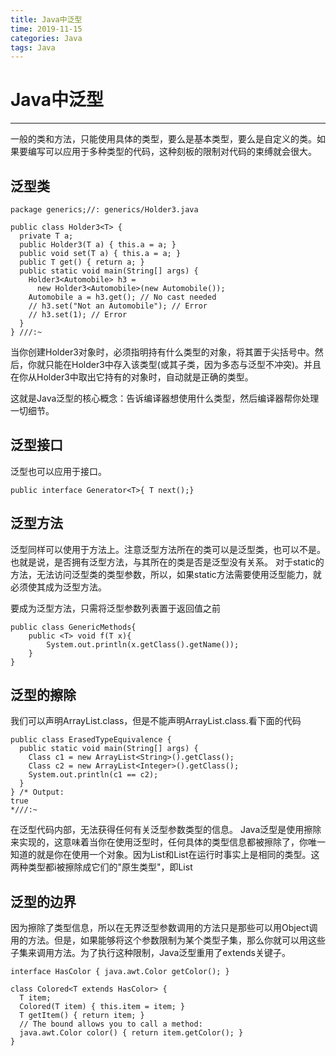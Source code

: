 ```yaml
---
title: Java中泛型
time: 2019-11-15
categories: Java
tags: Java
---
```


# Java中泛型
---
一般的类和方法，只能使用具体的类型，要么是基本类型，要么是自定义的类。如果要编写可以应用于多种类型的代码，这种刻板的限制对代码的束缚就会很大。

## 泛型类
```
package generics;//: generics/Holder3.java

public class Holder3<T> {
  private T a;
  public Holder3(T a) { this.a = a; }
  public void set(T a) { this.a = a; }
  public T get() { return a; }
  public static void main(String[] args) {
    Holder3<Automobile> h3 =
      new Holder3<Automobile>(new Automobile());
    Automobile a = h3.get(); // No cast needed
    // h3.set("Not an Automobile"); // Error
    // h3.set(1); // Error
  }
} ///:~

```
当你创建Holder3对象时，必须指明持有什么类型的对象，将其置于尖括号中。然后，你就只能在Holder3中存入该类型(或其子类，因为多态与泛型不冲突)。并且在你从Holder3中取出它持有的对象时，自动就是正确的类型。

这就是Java泛型的核心概念：告诉编译器想使用什么类型，然后编译器帮你处理一切细节。

## 泛型接口
泛型也可以应用于接口。
```
public interface Generator<T>{ T next();}
```

## 泛型方法
泛型同样可以使用于方法上。注意泛型方法所在的类可以是泛型类，也可以不是。也就是说，是否拥有泛型方法，与其所在的类是否是泛型没有关系。
对于static的方法，无法访问泛型类的类型参数，所以，如果static方法需要使用泛型能力，就必须使其成为泛型方法。

要成为泛型方法，只需将泛型参数列表置于返回值之前
```
public class GenericMethods{
	public <T> void f(T x){
		System.out.println(x.getClass().getName());
	} 
}
```

## 泛型的擦除
我们可以声明ArrayList.class，但是不能声明ArrayList<Integer>.class.看下面的代码
```
public class ErasedTypeEquivalence {
  public static void main(String[] args) {
    Class c1 = new ArrayList<String>().getClass();
    Class c2 = new ArrayList<Integer>().getClass();
    System.out.println(c1 == c2);
  }
} /* Output:
true
*///:~

```

在泛型代码内部，无法获得任何有关泛型参数类型的信息。
Java泛型是使用擦除来实现的，这意味着当你在使用泛型时，任何具体的类型信息都被擦除了，你唯一知道的就是你在使用一个对象。因为List<Integer>和List<String>在运行时事实上是相同的类型。这两种类型都i被擦除成它们的"原生类型"，即List

## 泛型的边界
因为擦除了类型信息，所以在无界泛型参数调用的方法只是那些可以用Object调用的方法。但是，如果能够将这个参数限制为某个类型子集，那么你就可以用这些子集来调用方法。为了执行这种限制，Java泛型重用了extends关键子。
```
interface HasColor { java.awt.Color getColor(); }

class Colored<T extends HasColor> {
  T item;
  Colored(T item) { this.item = item; }
  T getItem() { return item; }
  // The bound allows you to call a method:
  java.awt.Color color() { return item.getColor(); }
}
```
